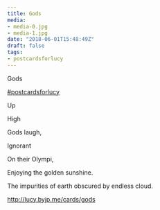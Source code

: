 ```yaml
---
title: Gods
media:
- media-0.jpg
- media-1.jpg
date: "2018-06-01T15:48:49Z"
draft: false
tags:
- postcardsforlucy
---
```

Gods

[#postcardsforlucy](/tags/postcardsforlucy)



Up

High

Gods laugh,

Ignorant

On their Olympi,

Enjoying the golden sunshine.

The impurities of earth obscured by endless cloud.



http://lucy.byjp.me/cards/gods
